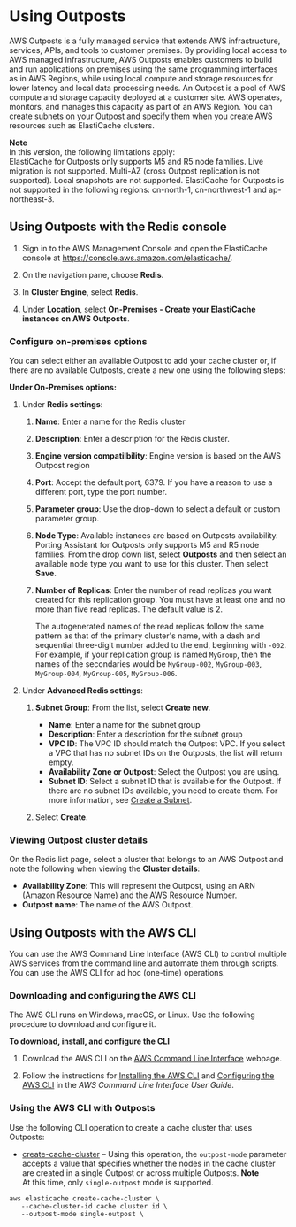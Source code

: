 # Using Outposts<a name="ElastiCache-Outposts"></a>

AWS Outposts is a fully managed service that extends AWS infrastructure, services, APIs, and tools to customer premises\. By providing local access to AWS managed infrastructure, AWS Outposts enables customers to build and run applications on premises using the same programming interfaces as in AWS Regions, while using local compute and storage resources for lower latency and local data processing needs\. An Outpost is a pool of AWS compute and storage capacity deployed at a customer site\. AWS operates, monitors, and manages this capacity as part of an AWS Region\. You can create subnets on your Outpost and specify them when you create AWS resources such as ElastiCache clusters\.

**Note**  
In this version, the following limitations apply:   
ElastiCache for Outposts only supports M5 and R5 node families\.
Live migration is not supported\.
Multi\-AZ \(cross Outpost replication is not supported\)\.
Local snapshots are not supported\.
ElastiCache for Outposts is not supported in the following regions: cn\-north\-1, cn\-northwest\-1 and ap\-northeast\-3\.

## Using Outposts with the Redis console<a name="Outposts.Details-Redis"></a>

1. Sign in to the AWS Management Console and open the ElastiCache console at [ https://console\.aws\.amazon\.com/elasticache/](https://console.aws.amazon.com/elasticache/)\.

1. On the navigation pane, choose **Redis**\. 

1. In **Cluster Engine**, select **Redis**\. 

1. Under **Location**, select **On\-Premises \- Create your ElastiCache instances on AWS Outposts**\. 

### Configure on\-premises options<a name="Outposts.Creating.Console.RedisMultiAZ.Details"></a>

 You can select either an available Outpost to add your cache cluster or, if there are no available Outposts, create a new one using the following steps:

**Under **On\-Premises options**:**

1. Under **Redis settings**:

   1. **Name**: Enter a name for the Redis cluster

   1. **Description**: Enter a description for the Redis cluster\.

   1. **Engine version compatilbility**: Engine version is based on the AWS Outpost region 

   1. **Port**: Accept the default port, 6379\. If you have a reason to use a different port, type the port number\. 

   1. **Parameter group**: Use the drop\-down to select a default or custom parameter group\. 

   1. **Node Type**: Available instances are based on Outposts availability\. Porting Assistant for Outposts only supports M5 and R5 node families\. From the drop down list, select **Outposts** and then select an available node type you want to use for this cluster\. Then select **Save**\. 

   1. **Number of Replicas**: Enter the number of read replicas you want created for this replication group\. You must have at least one and no more than five read replicas\. The default value is 2\.

      The autogenerated names of the read replicas follow the same pattern as that of the primary cluster's name, with a dash and sequential three\-digit number added to the end, beginning with `-002`\. For example, if your replication group is named `MyGroup`, then the names of the secondaries would be `MyGroup-002`, `MyGroup-003`, `MyGroup-004`, `MyGroup-005`, `MyGroup-006`\.

1. Under **Advanced Redis settings**:

   1. **Subnet Group**: From the list, select **Create new**\.
      + **Name**: Enter a name for the subnet group
      + **Description**: Enter a description for the subnet group
      + **VPC ID**: The VPC ID should match the Outpost VPC\. If you select a VPC that has no subnet IDs on the Outposts, the list will return empty\.
      + **Availability Zone or Outpost**: Select the Outpost you are using\.
      + **Subnet ID**: Select a subnet ID that is available for the Outpost\. If there are no subnet IDs available, you need to create them\. For more information, see [Create a Subnet](https://docs.aws.amazon.com/outposts/latest/userguide/launch-instance.html#create-subnet)\.

   1. Select **Create**\.

### Viewing Outpost cluster details<a name="Outposts.Creating.Console.Outpost-Details-Redis"></a>

On the Redis list page, select a cluster that belongs to an AWS Outpost and note the following when viewing the **Cluster details**:
+ **Availability Zone**: This will represent the Outpost, using an ARN \(Amazon Resource Name\) and the AWS Resource Number\.
+ **Outpost name**: The name of the AWS Outpost\. 

## Using Outposts with the AWS CLI<a name="Outposts.Using.CLI"></a>

You can use the AWS Command Line Interface \(AWS CLI\) to control multiple AWS services from the command line and automate them through scripts\. You can use the AWS CLI for ad hoc \(one\-time\) operations\. 

### Downloading and configuring the AWS CLI<a name="Redis-Global-Clusters-Downloading-CLI"></a>

The AWS CLI runs on Windows, macOS, or Linux\. Use the following procedure to download and configure it\.

**To download, install, and configure the CLI**

1. Download the AWS CLI on the [AWS Command Line Interface](http://aws.amazon.com/cli) webpage\.

1. Follow the instructions for [Installing the AWS CLI](https://docs.aws.amazon.com/cli/latest/userguide/cli-chap-install.html) and [Configuring the AWS CLI](https://docs.aws.amazon.com/cli/latest/userguide/cli-chap-configure.html) in the *AWS Command Line Interface User Guide*\.

### Using the AWS CLI with Outposts<a name="Redis-Outposts-Using-CLI"></a>

Use the following CLI operation to create a cache cluster that uses Outposts: 
+  [create\-cache\-cluster](https://docs.aws.amazon.com/AmazonElastiCache/latest/CommandLineReference/CLIReference-cmd-CreateCacheCluster.html)  – Using this operation, the `outpost-mode` parameter accepts a value that specifies whether the nodes in the cache cluster are created in a single Outpost or across multiple Outposts\. 
**Note**  
At this time, only `single-outpost` mode is supported\.

  ```
  aws elasticache create-cache-cluster \
     --cache-cluster-id cache cluster id \
     --outpost-mode single-outpost \
  ```